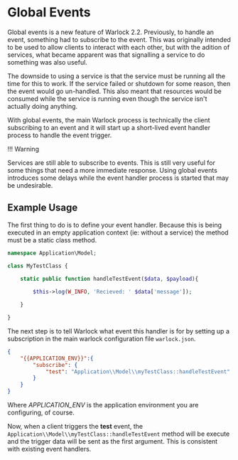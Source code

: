 # Global Events

Global events is a new feature of Warlock 2.2.  Previously, to handle an event, something had to subscribe to the event.  This was
originally intended to be used to allow clients to interact with each other, but with the adition of services, what became apparent
was that signalling a service to do something was also useful.

The downside to using a service is that the service must be running all the time for this to work.  If the service failed or shutdown
for some reason, then the event would go un-handled.  This also meant that resources would be consumed while the service is running 
even though the service isn't actually doing anything. 

With global events, the main Warlock process is technically the client subscribing to an event and it will start up a short-lived
event handler process to handle the event trigger.

!!! Warning

Services are still able to subscribe to events.  This is still very useful for some things that need a more immediate response.  Using global events introduces some delays while the event handler process is started that may be undesirable.


## Example Usage

The first thing to do is to define your event handler.  Because this is being executed in an empty application context (ie: without a
service) the method must be a static class method.

```php
namespace Application\Model;

class MyTestClass {

    static public function handleTestEvent($data, $payload){
    
        $this->log(W_INFO, 'Recieved: ' $data['message']);

    }

}
```

The next step is to tell Warlock what event this handler is for by setting up a subscription in the main warlock configuration file `warlock.json`.

```json
{
    "{{APPLICATION_ENV}}":{
        "subscribe": {
            "test": "Application\\Model\\myTestClass::handleTestEvent"
        }
    }
}
```

Where *APPLICATION_ENV* is the application environment you are configuring, of course.

Now, when a client triggers the **test** event, the `Application\\Model\\myTestClass::handleTestEvent` method will be execute and the
trigger data will be sent as the first argument.  This is consistent with existing event handlers.

